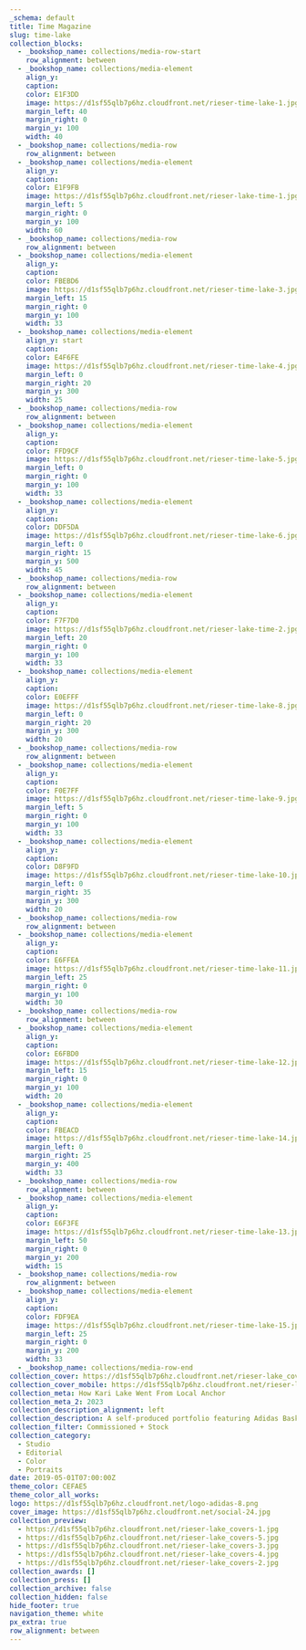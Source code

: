 ```yaml
---
_schema: default
title: Time Magazine
slug: time-lake
collection_blocks:
  - _bookshop_name: collections/media-row-start
    row_alignment: between
  - _bookshop_name: collections/media-element
    align_y:
    caption:
    color: E1F3DD
    image: https://d1sf55qlb7p6hz.cloudfront.net/rieser-time-lake-1.jpg
    margin_left: 40
    margin_right: 0
    margin_y: 100
    width: 40
  - _bookshop_name: collections/media-row
    row_alignment: between
  - _bookshop_name: collections/media-element
    align_y:
    caption:
    color: E1F9FB
    image: https://d1sf55qlb7p6hz.cloudfront.net/rieser-lake-time-1.jpg
    margin_left: 5
    margin_right: 0
    margin_y: 100
    width: 60
  - _bookshop_name: collections/media-row
    row_alignment: between
  - _bookshop_name: collections/media-element
    align_y:
    caption:
    color: FBEBD6
    image: https://d1sf55qlb7p6hz.cloudfront.net/rieser-time-lake-3.jpg
    margin_left: 15
    margin_right: 0
    margin_y: 100
    width: 33
  - _bookshop_name: collections/media-element
    align_y: start
    caption:
    color: E4F6FE
    image: https://d1sf55qlb7p6hz.cloudfront.net/rieser-time-lake-4.jpg
    margin_left: 0
    margin_right: 20
    margin_y: 300
    width: 25
  - _bookshop_name: collections/media-row
    row_alignment: between
  - _bookshop_name: collections/media-element
    align_y:
    caption:
    color: FFD9CF
    image: https://d1sf55qlb7p6hz.cloudfront.net/rieser-time-lake-5.jpg
    margin_left: 0
    margin_right: 0
    margin_y: 100
    width: 33
  - _bookshop_name: collections/media-element
    align_y:
    caption:
    color: DDF5DA
    image: https://d1sf55qlb7p6hz.cloudfront.net/rieser-time-lake-6.jpg
    margin_left: 0
    margin_right: 15
    margin_y: 500
    width: 45
  - _bookshop_name: collections/media-row
    row_alignment: between
  - _bookshop_name: collections/media-element
    align_y:
    caption:
    color: F7F7D0
    image: https://d1sf55qlb7p6hz.cloudfront.net/rieser-lake-time-2.jpg
    margin_left: 20
    margin_right: 0
    margin_y: 100
    width: 33
  - _bookshop_name: collections/media-element
    align_y:
    caption:
    color: E0EFFF
    image: https://d1sf55qlb7p6hz.cloudfront.net/rieser-time-lake-8.jpg
    margin_left: 0
    margin_right: 20
    margin_y: 300
    width: 20
  - _bookshop_name: collections/media-row
    row_alignment: between
  - _bookshop_name: collections/media-element
    align_y:
    caption:
    color: F0E7FF
    image: https://d1sf55qlb7p6hz.cloudfront.net/rieser-time-lake-9.jpg
    margin_left: 5
    margin_right: 0
    margin_y: 100
    width: 33
  - _bookshop_name: collections/media-element
    align_y:
    caption:
    color: D8F9FD
    image: https://d1sf55qlb7p6hz.cloudfront.net/rieser-time-lake-10.jpg
    margin_left: 0
    margin_right: 35
    margin_y: 300
    width: 20
  - _bookshop_name: collections/media-row
    row_alignment: between
  - _bookshop_name: collections/media-element
    align_y:
    caption:
    color: E6FFEA
    image: https://d1sf55qlb7p6hz.cloudfront.net/rieser-time-lake-11.jpg
    margin_left: 25
    margin_right: 0
    margin_y: 100
    width: 30
  - _bookshop_name: collections/media-row
    row_alignment: between
  - _bookshop_name: collections/media-element
    align_y:
    caption:
    color: E6FBD0
    image: https://d1sf55qlb7p6hz.cloudfront.net/rieser-time-lake-12.jpg
    margin_left: 15
    margin_right: 0
    margin_y: 100
    width: 20
  - _bookshop_name: collections/media-element
    align_y:
    caption:
    color: FBEACD
    image: https://d1sf55qlb7p6hz.cloudfront.net/rieser-time-lake-14.jpg
    margin_left: 0
    margin_right: 25
    margin_y: 400
    width: 33
  - _bookshop_name: collections/media-row
    row_alignment: between
  - _bookshop_name: collections/media-element
    align_y:
    caption:
    color: E6F3FE
    image: https://d1sf55qlb7p6hz.cloudfront.net/rieser-time-lake-13.jpg
    margin_left: 50
    margin_right: 0
    margin_y: 200
    width: 15
  - _bookshop_name: collections/media-row
    row_alignment: between
  - _bookshop_name: collections/media-element
    align_y:
    caption:
    color: FDF9EA
    image: https://d1sf55qlb7p6hz.cloudfront.net/rieser-time-lake-15.jpg
    margin_left: 25
    margin_right: 0
    margin_y: 200
    width: 33
  - _bookshop_name: collections/media-row-end
collection_cover: https://d1sf55qlb7p6hz.cloudfront.net/rieser-lake_covers-8.jpg
collection_cover_mobile: https://d1sf55qlb7p6hz.cloudfront.net/rieser-lake_covers-9.jpg
collection_meta: How Kari Lake Went From Local Anchor
collection_meta_2: 2023
collection_description_alignment: left
collection_description: A self-produced portfolio featuring Adidas Basketball apparel and footwear.
collection_filter: Commissioned + Stock
collection_category:
  - Studio
  - Editorial
  - Color
  - Portraits
date: 2019-05-01T07:00:00Z
theme_color: CEFAE5
theme_color_all_works:
logo: https://d1sf55qlb7p6hz.cloudfront.net/logo-adidas-8.png
cover_image: https://d1sf55qlb7p6hz.cloudfront.net/social-24.jpg
collection_preview:
  - https://d1sf55qlb7p6hz.cloudfront.net/rieser-lake_covers-1.jpg
  - https://d1sf55qlb7p6hz.cloudfront.net/rieser-lake_covers-5.jpg
  - https://d1sf55qlb7p6hz.cloudfront.net/rieser-lake_covers-3.jpg
  - https://d1sf55qlb7p6hz.cloudfront.net/rieser-lake_covers-4.jpg
  - https://d1sf55qlb7p6hz.cloudfront.net/rieser-lake_covers-2.jpg
collection_awards: []
collection_press: []
collection_archive: false
collection_hidden: false
hide_footer: true
navigation_theme: white
px_extra: true
row_alignment: between
---
```

